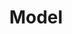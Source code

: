---
category: [model] #Category ID.
hue: var(--c-themeHueOrange) #Category hue. See note [1].
title: Model #Category title.
description: Lorem ipsum dolor sit amet.
---